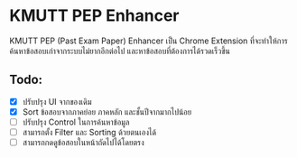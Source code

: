 # KMUTT PEP Enhancer
KMUTT PEP (Past Exam Paper) Enhancer เป็น Chrome Extension ที่จะทำให้การค้นหาข้อสอบเก่าจากระบบไม่ยากอีกต่อไป และหาข้อสอบที่ต้องการได้รวดเร็วขึ้น

## Todo:
- [x] ปรับปรุง UI จากของเดิม
- [x] Sort ข้อสอบจากภาคย่อย ภาคหลัก และชั้นปีจากมากไปน้อย
- [ ] ปรับปรุง Control ในการค้นหาข้อมูล
- [ ] สามารถตั้ง Filter และ Sorting ด้วยตนเองได้
- [ ] สามารถกดดูข้อสอบในหน้าถัดไปได้โดยตรง